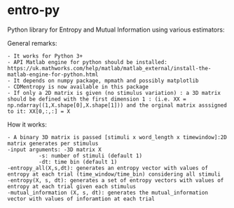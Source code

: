 # entro-py

Python library for Entropy and Mutual Information using various estimators:

General remarks:

	- It works for Python 3+
	- API Matlab engine for python should be installed: https://uk.mathworks.com/help/matlab/matlab_external/install-the-matlab-engine-for-python.html
	- It depends on numpy package, mpmath and possibly matplotlib 
	- CDMentropy is now available in this package
	- If only a 2D matrix is given (no stimulus variation) : a 3D matrix should be defined with the first dimension 1 : (i.e. XX = np.ndarray((1,X.shape[0],X.shape[1])) and the orginal matrix asssigned to it: XX[0,:,:] = X

How it works:

	- A binary 3D matrix is passed [stimuli x word_length x timewindow]:2D matrix generates per stimulus
	-input arguments: -3D matrix X
			  -s: number of stimuli (default 1)
			  -dt: time bin (default 1)
	-entropy_all(X,s,dt): generates an entropy vector with values of entropy at each trial (time_window/time_bin) considering all stimuli
	-entropy(X, s, dt): generates a set of entropy vectors with values of entropy at each trial given each stimulus
	-mutual_information (X, s, dt): generates the mutual_information vector with values of inforamtion at each trial 
